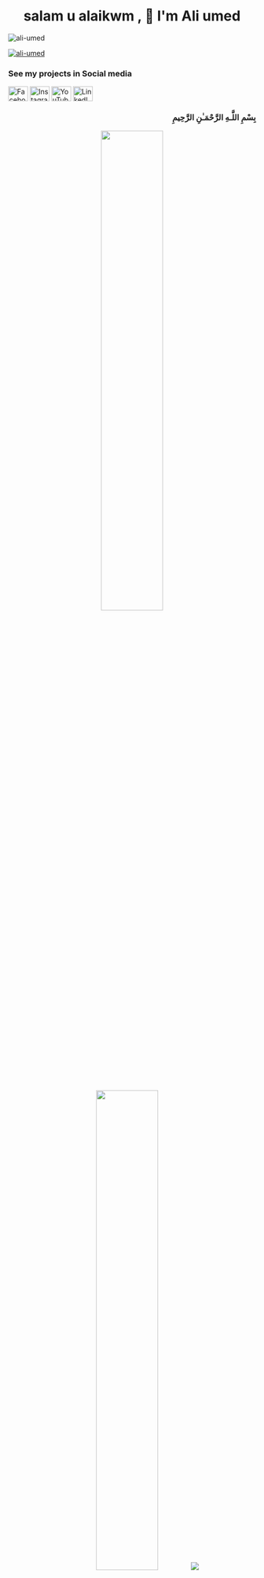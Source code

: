 <h1 align="center">salam u alaikwm , 👋 I'm Ali umed </h1>
<p align="left"> <img src="https://komarev.com/ghpvc/?username=ali-umed&label=Profile%20views&color=orange&style=plastic" alt="ali-umed" /> </p>
<p align="left"> <a href="https://github.com/ryo-ma/github-profile-trophy"><img src="https://github-profile-trophy.vercel.app/?username=ali-umed" alt="ali-umed" /></a> </p>
<!-- <img align="right" alt='coding' width=300" src="https://media.tenor.com/2uyENRmiUt0AAAAC/coding.gif" > -->

<!--START_SECTION:waka-->
<!--END_SECTION:waka-->

<h3 align="left"> See my projects in  Social media </h3>

<p align="left">
  
  <a href="https://www.facebook.com/ali.umed.376?mibextid=ZbWKwL" target="_blank" rel="noreferrer"><img align="center" src="https://raw.githubusercontent.com/rahuldkjain/github-profile-readme-generator/master/src/images/icons/Social/facebook.svg" alt="Facebook" height="30" width="40" /></a>
  <a href="https://www.instagram.com/ali.umed99?igsh=dWQ5eThyMGRmM2Ju" target="_blank" rel="noreferrer"><img align="center" src="https://raw.githubusercontent.com/rahuldkjain/github-profile-readme-generator/master/src/images/icons/Social/instagram.svg" alt="Instagram" height="30" width="40" /></a>
  <a href="https://www.youtube.com/@Ali_Umed" target="_blank" rel="noreferrer"><img align="center" src="https://raw.githubusercontent.com/rahuldkjain/github-profile-readme-generator/master/src/images/icons/Social/youtube.svg" alt="YouTube" height="30" width="40" /></a>
  <a href="https://www.linkedin.com/in/ali-umed-076854286/" target="_blank" rel="noreferrer"><img align="center" src="https://raw.githubusercontent.com/rahuldkjain/github-profile-readme-generator/master/src/images/icons/Social/linkedin.svg" alt="LinkedIn" height="30" width="40" /></a>
</p>

<h3 align="right"> بِسْمِ اللَّـهِ الرَّحْمَـٰنِ الرَّحِيمِ</h3>


<p align="center">
  <img height="50%" width="auto" src ="https://github-readme-stats.vercel.app/api?username=ali-umed&show_icons=true&count_private=true&theme=moltack&hide_border=true&include_all_commits=false&text_bold=true&hide=contribs">
  <img height="50%" width="auto" src ="https://github-readme-stats.vercel.app/api/top-langs/?username=ali-umed&layout=compact&hide_border=true&theme=moltack&langs_count=10&hide=jupyter%20notebook,php&exclude_repo=Pacman-AI">
  <img src ="https://github-readme-streak-stats.herokuapp.com?user=ali-umed&theme=moltack&hide_border=true">
 
</p> 
 
<img src="https://github.com/ali-umed?tab=overview" width="100%" height="" style="display: block"/>



<!--[snake gif](https://github.com/ali-Umed/ali-umed/blob/output/github-contribution-grid-snake.svg) -->
 
